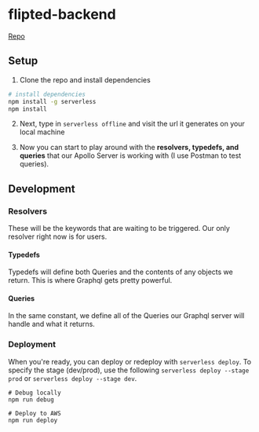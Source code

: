 # flipted-backend

[Repo](https://github.com/CPSECapstone/flipted-backend.git)

## Setup

1. Clone the repo and install dependencies

```bash
# install dependencies
npm install -g serverless
npm install
```

2. Next, type in `serverless offline` and visit the url it generates on your local machine

3. Now you can start to play around with the **resolvers, typedefs, and queries** that our Apollo Server is working with (I use Postman to test queries).


## Development

### Resolvers

These will be the keywords that are waiting to be triggered. Our only resolver right now is for users.

#### Typedefs

Typedefs will define both Queries and the contents of any objects we return. This is where Graphql gets pretty powerful.

#### Queries

In the same constant, we define all of the Queries our Graphql server will handle and what it returns.

### Deployment

When you're ready, you can deploy or redeploy with `serverless deploy`. To specify the stage (dev/prod), use the following `serverless deploy --stage prod` or `serverless deploy --stage dev`.

```
# Debug locally
npm run debug

# Deploy to AWS
npm run deploy
```
